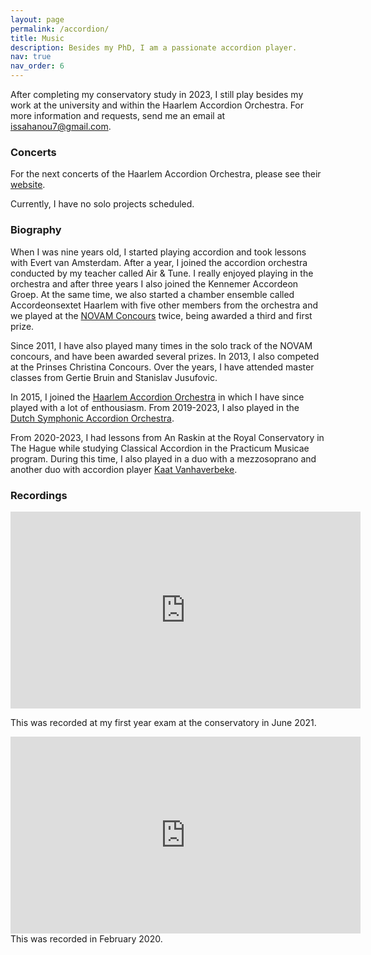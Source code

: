 ```yaml
---
layout: page
permalink: /accordion/
title: Music
description: Besides my PhD, I am a passionate accordion player.
nav: true
nav_order: 6
---
```


After completing my conservatory study in 2023, I still play besides my work at the university and within the Haarlem Accordion Orchestra. For more information and requests, send me an email at <a href="mailto:issahanou7@gmail.com">issahanou7@gmail.com</a>.

<h3>Concerts</h3>
For the next concerts of the Haarlem Accordion Orchestra, please see their <a href="https://www.haarlemsaccordeonorkest.nl/agenda">website</a>.

Currently, I have no solo projects scheduled. 


<h3>Biography</h3>
When I was nine years old, I started playing accordion and took lessons with Evert van Amsterdam. After a year, I joined the accordion orchestra conducted by my teacher called Air & Tune. I really enjoyed playing in the orchestra and after three years I also joined the <it>Kennemer Accordeon Groep</it>. At the same time, we also started a chamber ensemble called Accordeonsextet Haarlem with five other members from the orchestra and we played at the <a href="https://novam.net/activiteiten/solisten-en-kamermuziek-concours/uitslagen-solisten-en-kamermuziek-concours/">NOVAM Concours</a> twice, being awarded a third and first prize. 

Since 2011, I have also played many times in the solo track of the NOVAM concours, and have been awarded several prizes. In 2013, I also competed at the Prinses Christina Concours. Over the years, I have attended master classes from Gertie Bruin and Stanislav Jusufovic. 

In 2015, I joined the <a href="https://www.haarlemsaccordeonorkest.nl">Haarlem Accordion Orchestra</a> in which I have since played with a lot of enthousiasm. From 2019-2023, I also played in the <a href="https://www.nsao.nl">Dutch Symphonic Accordion Orchestra</a>.

From 2020-2023, I had lessons from An Raskin at the Royal Conservatory in The Hague while studying Classical Accordion in the Practicum Musicae program. During this time, I also played in a duo with a mezzosoprano and another duo with accordion player <a href="https://www.kaatvanhaverbeke.be">Kaat Vanhaverbeke</a>.

<h3>Recordings</h3>

<iframe width="560" height="315" src="https://www.youtube.com/embed/p0ORh5-VcpE?si=M9fa0WJI5Uvz6ESw" title="Sonate Nr.2 - Wladislaw Solotarjow" frameborder="0" allow="accelerometer; clipboard-write; encrypted-media; gyroscope; picture-in-picture; web-share" allowfullscreen></iframe>
<p>This was recorded at my first year exam at the conservatory in June 2021.</p>

<iframe width="560" height="315" src="https://www.youtube.com/embed/6jmhLG7U8Dk?si=NgNujRusboGytodN" title=" Sonate in D-klein - Domenico Scarlatti" frameborder="0" allow="accelerometer; clipboard-write; encrypted-media; gyroscope; picture-in-picture; web-share" allowfullscreen></iframe>
This was recorded in February 2020. 